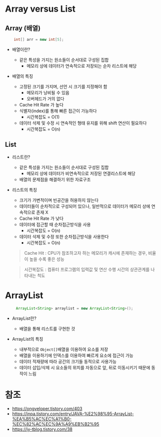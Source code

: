 # Array versus List

## Array (배열)

```java
    int[] arr = new int[5];
```

* 배열이란?

    * 같은 특성을 가지는 원소들이 순서대로 구성된 집합
        * 메모리 상에 데이터가 연속적으로 저장되는 순차 리스트에 해당

* 배열의 특징

    * 고정된 크기를 가지며, 선언 시 크기를 지정해야 함
        * 메모리가 낭비될 수 있음
        * 오버헤드가 거의 없다
    * Cache Hit Rate 가 높다
    * 식별자(index)를 통해 빠른 접근이 가능하다
        * 시간복잡도 = O(1)
    * 데이터 삭제 및 수정 시 연속적인 형태 유지를 위해 shift 연산이 필요하다
        * 시간복잡도 = O(n)

## List

* 리스트란?

    * 같은 특성을 가지는 원소들이 순서대로 구성된 집합
        * 메모리 상에 데이터가 비연속적으로 저장된 연결리스트에 해당
    * 배열의 문제점을 해결하기 위한 자료구조

* 리스트의 특징

    * 크기가 가변적이며 빈공간을 허용하지 않는다
    * 데이터들이 순차적으로 구성되어 있으나, 일반적으로 데이터가 메모리 상에 연속적으로 존재 X
    * Cache Hit Rate 가 낮다
    * 데이터에 접근할 때 순차접근방식을 사용
        * 시간복잡도 = O(n)
    * 데이터 삭제 및 수정 또한 순차접근방식을 사용한다
        * 시간복잡도 = O(n)



    > Cache Hit : CPU가 참조하고자 하는 메모리가 캐시에 존재하는 경우, 비율이 높을 수록 좋은 성능
    
    > 시간복잡도 : 컴퓨터 프로그램의 입력값 및 연산 수행 시간의 상관관계를 나타내는 척도

# ArrayList

```java
     ArrayList<String> arraylist = new ArrayList<String>();
```

* ArrayList란?

    * 배열을 통해 리스트를 구현한 것

* ArrayList의 특징

    * 내부적으로 `Object[]`배열을 이용하여 요소를 저장
    * 배열을 이용하기에 인덱스를 이용하여 빠르게 요소에 접근이 가능
    * 데이터 적재량에 따라 공간의 크기들 동적으로 사용가능
    * 데이터 삽입/삭제 시 요소들의 위치를 자동으로 앞, 뒤로 이동시키기 때문에 동작이 느림

# 참조

* https://ongveloper.tistory.com/403
* https://inpa.tistory.com/entry/JAVA-%E2%98%95-ArrayList-%EA%B5%AC%EC%A1%B0-%EC%82%AC%EC%9A%A9%EB%B2%95
* https://jy-tblog.tistory.com/38
